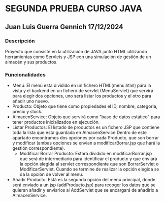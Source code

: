 # SEGUNDA PRUEBA CURSO JAVA
## Juan Luis Guerra Gennich 17/12/2024

### Descripción
Proyecto que consiste en la utilización de JAVA junto HTML utilizando herramientas como Servlets y JSP con una simulación de gestión de un almacén y sus productos.

### Funcionalidades
* Menú:
    El menú esta dividido en un fichero HTML(menu.html) para la vista y el backend en un fichero de servlet (MenuServlet) que 
    servirá para elegir dos opciones, uno será listar los productos y el otro para añadir uno nuevo.
* Producto:
    Objeto que tiene como propiedades el ID, nombre, categoria, precio y stock.
* AlmacenService:
    Objeto que servirá como "base de datos estático" para tener productos inicializados en ejecución.
* Listar Productos:
    El listado de productos es un fichero JSP que contiene toda la lista que esta guardada en AlmacenService
    Dentro de este apartado encontramos dos opciones por cada Producto, que son borrar y modificar (ambas opciones
    se envian a modificarBorrar.jsp que hará la gestión correspondiente).
    * Modificar Borrar Producto:
        Estará dividido en modificarBorrar.jsp que será de intermediario para identificar el producto y que enviará la opción
        elegida al servlet correspondiente que son BorrarServlet o ModificarServlet. Cuando se termine de realizar la opción elegida se da la opción de volver al menu.
* Añadir Producto:
    Está es la segunda opción del menú principal, donde será enviado a un jsp (addProducto.jsp) para recoger los datos que se quieran añadir y enviarlos al AddServlet que se encargará de añadirlo a AlmacenService.
    
